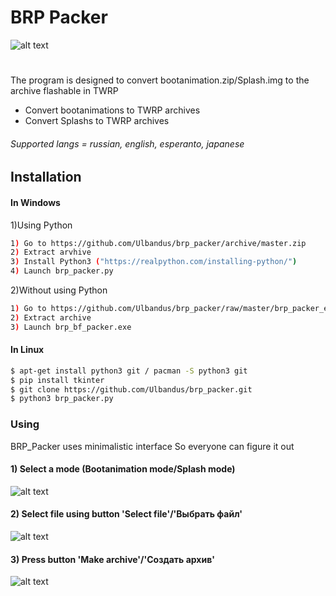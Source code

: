 # BRP Packer
![alt text](https://i.imgur.com/UD7p0Gt.png)
#
The program is designed to convert bootanimation.zip/Splash.img to the archive flashable in TWRP
  - Convert bootanimations to TWRP archives
  - Convert Splashs to TWRP archives
###### Supported langs = russian, english, esperanto, japanese
## Installation
#### In Windows
1)Using Python
```sh
1) Go to https://github.com/Ulbandus/brp_packer/archive/master.zip
2) Extract arvhive
3) Install Python3 ("https://realpython.com/installing-python/")
4) Launch brp_packer.py
```
2)Without using Python
```sh
1) Go to https://github.com/Ulbandus/brp_packer/raw/master/brp_packer_exe.zip
2) Extract archive
3) Launch brp_bf_packer.exe
```
#### In Linux
```sh
$ apt-get install python3 git / pacman -S python3 git
$ pip install tkinter
$ git clone https://github.com/Ulbandus/brp_packer.git
$ python3 brp_packer.py
```

### Using
BRP_Packer uses minimalistic interface
So everyone can figure it out

#### 1) Select a mode (Bootanimation mode/Splash mode)
![alt text](https://i.imgur.com/xMEdgqT.png)
#### 2) Select file using button 'Select file'/'Выбрать файл'
![alt text](https://i.imgur.com/T8yhe3H.png)
#### 3) Press button 'Make archive'/'Создать архив'
![alt text](https://i.imgur.com/UWDJdyZ.png)
